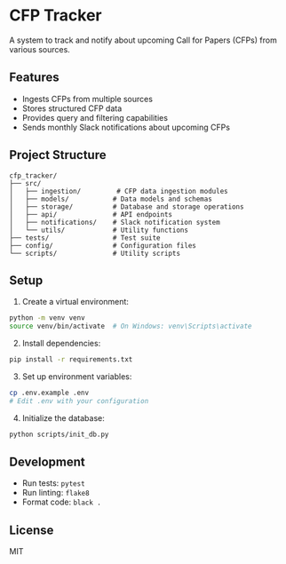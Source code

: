 # CFP Tracker

A system to track and notify about upcoming Call for Papers (CFPs) from various sources.

## Features

- Ingests CFPs from multiple sources
- Stores structured CFP data
- Provides query and filtering capabilities
- Sends monthly Slack notifications about upcoming CFPs

## Project Structure

```
cfp_tracker/
├── src/
│   ├── ingestion/         # CFP data ingestion modules
│   ├── models/           # Data models and schemas
│   ├── storage/          # Database and storage operations
│   ├── api/              # API endpoints
│   ├── notifications/    # Slack notification system
│   └── utils/            # Utility functions
├── tests/                # Test suite
├── config/               # Configuration files
└── scripts/              # Utility scripts
```

## Setup

1. Create a virtual environment:
```bash
python -m venv venv
source venv/bin/activate  # On Windows: venv\Scripts\activate
```

2. Install dependencies:
```bash
pip install -r requirements.txt
```

3. Set up environment variables:
```bash
cp .env.example .env
# Edit .env with your configuration
```

4. Initialize the database:
```bash
python scripts/init_db.py
```

## Development

- Run tests: `pytest`
- Run linting: `flake8`
- Format code: `black .`

## License

MIT
